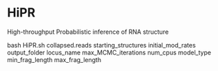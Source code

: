 # HiPR
High-throughput Probabilistic inference of RNA structure

bash HiPR.sh collapsed.reads starting_structures initial_mod_rates output_folder locus_name max_MCMC_iterations num_cpus model_type min_frag_length max_frag_length

